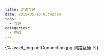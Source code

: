 ```yaml
---
title: 网路互通
date: 2019-05-15 05:42:14
tags: 
  - 互通
categories: 
  - 网路  
---
```



{% asset_img netConnection.jpg 网路互通 %}
